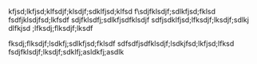 kfjsd;lkfjsd;klfsdjf;klsdjf;sdklfjsd;klfsd
f\sdjfklsdjf;sdlkfjsd;fklsd
fsdfjklsdjfsd;lkfsdf
sdjfklsdfj;sdlkfjsdfklsdjf
sdfjsdklfjsd;lfksdjf;lksdjf;sdlkj dlfkjsd ;lfksdj;flksdjf;lksdf


fksdj;flksdjf;lsdkfj;sdlkfjsd;fklsdf
sdfsdfjsdfklsdjf;lsdkjfsd;lkfjsd;lfksd
fsdjfklsdjf;lksdjf;sdklfj;asldkfj;asdlk